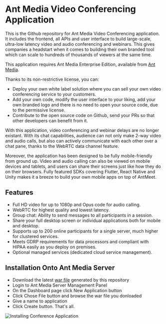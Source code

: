 # Ant Media Video Conferencing Application

This is the Github repository for Ant Media Video Conferencing application. It includes the frontend, all APIs and user interface to build large-scale, ultra-low latency video and audio conferencing and webinars. This gives companies a headstart when it comes to building their own branded tool which can scale to hundreds of thousands of viewers at the same time.

This application requires Ant Media Enterprise Edition, available from [Ant Media](https://antmedia.io).

Thanks to its non-restrictive license, you can: 

* Deploy your own white label solution where you can sell your own video conferencing service to your customers.
* Add your own code, modify the user interface to your liking, add your own branded logo and there is no need to open your source code, due to the permissive license.
* Contribute to the open source code on Github, send your PRs so that other developers can benefit from it. 

With this application, video conferencing and webinar delays are no longer existant. With its chat capabilities, audience can not only make 2-way video and audio calls, but also can actively communicate with each other over a chat pane, thanks to the WebRTC data channel feature.

Moreover, the application has been designed to be fully mobile-friendly from ground up. Video and audio calling can also be viewed on mobile devices and tablets, and users can share their screens just like how they do on their browsers. Fully featured SDKs covering Flutter, React Native and Unity makes it a breeze to build your own mobile apps on top of AntMeet.

## Features 

* Full HD video for up to 1080p and Opus code for audio calling.
* WebRTC for highest quality and lowest latency.
* Group chat: Ability to send messages to all participants in a session.
* Share your full desktop screen or individual applications both for mobile and desktop.
* Supports up to 200 online participants for a single server, much higher for clustered services.
* Meets GDRP requirements for data processors and compliant with HIPAA easily as you deploy on premises.
* Optional managed services (dedicated cloud service management).


## Installation Onto Ant Media Server
* Download the latest [war file](https://oss.sonatype.org/#nexus-search;gav~io.antmedia.webrtc~ConferenceCall~~~~kw,versionexpand) generated by this repository 
* Login to Ant Media Server Management Panel
* On the Dashboard page click New Application button
* Click Chose File button and browse the war file you donloaded
* Give a name to application
* Click Create button. That's all.

![Installing Conference Application](https://antmedia.io/wp-content/uploads/2022/10/Adding-Conference-App-1024x436.jpeg "Installing Conference Application")


